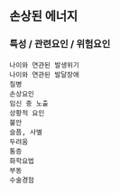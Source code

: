 ## 손상된 에너지



### 특성 / 관련요인 / 위험요인

>   

    나이와 연관된 발생위기
    나이와 연관된 발달장애
    질병
    손상요인
    임신 중 노출
    상황적 요인
    불안
    슬픔, 사별
    두려움
    통증
    화학요법
    부동
    수술경험
